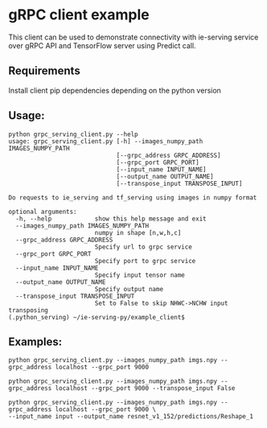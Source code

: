 # gRPC client example

This client can be used to demonstrate connectivity with ie-serving service over gRPC API and
 TensorFlow server using Predict call.


## Requirements

Install client pip dependencies depending on the python version  

## Usage:

```
python grpc_serving_client.py --help
usage: grpc_serving_client.py [-h] --images_numpy_path IMAGES_NUMPY_PATH
                              [--grpc_address GRPC_ADDRESS]
                              [--grpc_port GRPC_PORT]
                              [--input_name INPUT_NAME]
                              [--output_name OUTPUT_NAME]
                              [--transpose_input TRANSPOSE_INPUT]

Do requests to ie_serving and tf_serving using images in numpy format

optional arguments:
  -h, --help            show this help message and exit
  --images_numpy_path IMAGES_NUMPY_PATH
                        numpy in shape [n,w,h,c]
  --grpc_address GRPC_ADDRESS
                        Specify url to grpc service
  --grpc_port GRPC_PORT
                        Specify port to grpc service
  --input_name INPUT_NAME
                        Specify input tensor name
  --output_name OUTPUT_NAME
                        Specify output name
  --transpose_input TRANSPOSE_INPUT
                        Set to False to skip NHWC->NCHW input transposing
(.python_serving) ~/ie-serving-py/example_client$

```

## Examples:

```
python grpc_serving_client.py --images_numpy_path imgs.npy --grpc_address localhost --grpc_port 9000

python grpc_serving_client.py --images_numpy_path imgs.npy --grpc_address localhost --grpc_port 9000 --transpose_input False

python grpc_serving_client.py --images_numpy_path imgs.npy --grpc_address localhost --grpc_port 9000 \
--input_name input --output_name resnet_v1_152/predictions/Reshape_1

```